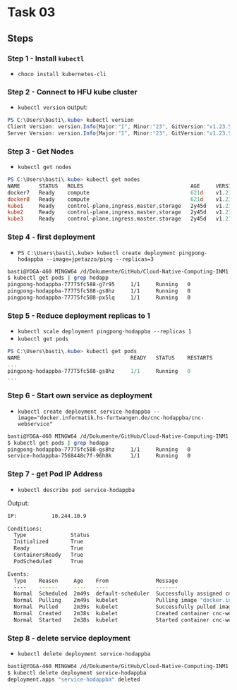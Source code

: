 # Task 03

## Steps

### Step 1 - Install `kubectl`

- `choco install kubernetes-cli`

### Step 2 - Connect to HFU kube cluster

- `kubectl version` output:

```Powershell
PS C:\Users\basti\.kube> kubectl version
Client Version: version.Info{Major:"1", Minor:"23", GitVersion:"v1.23.5", GitCommit:"c285e781331a3785a7f436042c65c5641ce8a9e9", GitTreeState:"clean", BuildDate:"2022-03-16T15:58:47Z", GoVersion:"go1.17.8", Compiler:"gc", Platform:"windows/amd64"}
Server Version: version.Info{Major:"1", Minor:"23", GitVersion:"v1.23.5", GitCommit:"c285e781331a3785a7f436042c65c5641ce8a9e9", GitTreeState:"clean", BuildDate:"2022-03-16T15:52:18Z", GoVersion:"go1.17.8", Compiler:"gc", Platform:"linux/amd64"}
```

### Step 3 - Get Nodes

- `kubectl get nodes`

```Powershell
PS C:\Users\basti\.kube> kubectl get nodes
NAME      STATUS   ROLES                                  AGE     VERSION
docker7   Ready    compute                                621d    v1.23.5
docker8   Ready    compute                                621d    v1.23.5
kube1     Ready    control-plane,ingress,master,storage   2y45d   v1.23.5
kube2     Ready    control-plane,ingress,master,storage   2y45d   v1.23.5
kube3     Ready    control-plane,ingress,master,storage   2y45d   v1.23.5
```

### Step 4 - first deployment

- `PS C:\Users\basti\.kube> kubectl create deployment pingpong-hodappba --image=jpetazzo/ping --replicas=3`

```bash
basti@YOGA-460 MINGW64 /d/Dokumente/GitHub/Cloud-Native-Computing-INM1 (main)
$ kubectl get pods | grep hodapp
pingpong-hodappba-77775fc588-g7r95     1/1     Running   0              58s
pingpong-hodappba-77775fc588-gs8hz     1/1     Running   0              58s
pingpong-hodappba-77775fc588-px5lq     1/1     Running   0              58s
```

### Step 5 - Reduce deployment replicas to 1

- `kubectl scale deployment pingpong-hodappba --replicas 1`
- `kubectl get pods`

```Powershell
PS C:\Users\basti\.kube> kubectl get pods
NAME                                   READY   STATUS    RESTARTS       AGE
...
pingpong-hodappba-77775fc588-gs8hz     1/1     Running   0              2m20s
...
```

### Step 6 - Start own service as deployment

- `kubectl create deployment service-hodappba --image="docker.informatik.hs-furtwangen.de/cnc-hodappba/cnc-webservice"`

```bash
basti@YOGA-460 MINGW64 /d/Dokumente/GitHub/Cloud-Native-Computing-INM1 (main)
$ kubectl get pods | grep hodapp
pingpong-hodappba-77775fc588-gs8hz     1/1     Running   0              18m
service-hodappba-7568448c7f-96h8k      1/1     Running   0              80s
```

### Step 7 - get Pod IP Address

- `kubectl describe pod service-hodappba`

Output:

```bash
IP:           10.244.10.9

Conditions:
  Type              Status
  Initialized       True
  Ready             True
  ContainersReady   True
  PodScheduled      True

Events:
  Type    Reason     Age    From               Message
  ----    ------     ----   ----               -------
  Normal  Scheduled  2m49s  default-scheduler  Successfully assigned cnc/service-hodappba-7568448c7f-96h8k to docker8
  Normal  Pulling    2m49s  kubelet            Pulling image "docker.informatik.hs-furtwangen.de/cnc-hodappba/cnc-webservice"
  Normal  Pulled     2m39s  kubelet            Successfully pulled image "docker.informatik.hs-furtwangen.de/cnc-hodappba/cnc-webservice" in 9.811641304s
  Normal  Created    2m38s  kubelet            Created container cnc-webservice
  Normal  Started    2m38s  kubelet            Started container cnc-webservice
```

### Step 8 - delete service deployment

- `kubectl delete deployment service-hodappba`

```bash
basti@YOGA-460 MINGW64 /d/Dokumente/GitHub/Cloud-Native-Computing-INM1 (main)
$ kubectl delete deployment service-hodappba
deployment.apps "service-hodappba" deleted
```
